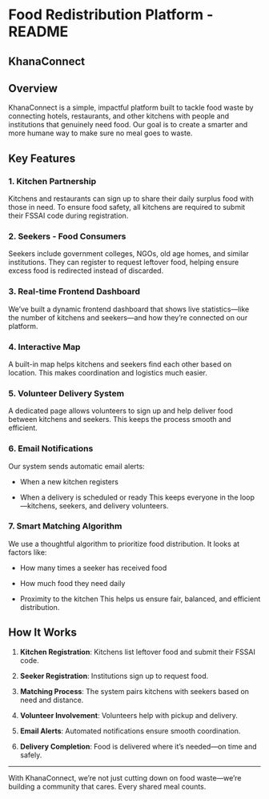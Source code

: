 # Food Redistribution Platform - README

## KhanaConnect

## Overview

KhanaConnect is a simple, impactful platform built to tackle food waste by connecting hotels, restaurants, and other kitchens with people and institutions that genuinely need food. Our goal is to create a smarter and more humane way to make sure no meal goes to waste.

## Key Features

### 1. Kitchen Partnership

Kitchens and restaurants can sign up to share their daily surplus food with those in need. To ensure food safety, all kitchens are required to submit their FSSAI code during registration.

### 2. Seekers - Food Consumers

Seekers include government colleges, NGOs, old age homes, and similar institutions. They can register to request leftover food, helping ensure excess food is redirected instead of discarded.

### 3. Real-time Frontend Dashboard

We’ve built a dynamic frontend dashboard that shows live statistics—like the number of kitchens and seekers—and how they’re connected on our platform.

### 4. Interactive Map

A built-in map helps kitchens and seekers find each other based on location. This makes coordination and logistics much easier.

### 5. Volunteer Delivery System

A dedicated page allows volunteers to sign up and help deliver food between kitchens and seekers. This keeps the process smooth and efficient.

### 6. Email Notifications

Our system sends automatic email alerts:

- When a new kitchen registers
    
- When a delivery is scheduled or ready This keeps everyone in the loop—kitchens, seekers, and delivery volunteers.
    

### 7. Smart Matching Algorithm

We use a thoughtful algorithm to prioritize food distribution. It looks at factors like:

- How many times a seeker has received food
    
- How much food they need daily
    
- Proximity to the kitchen This helps us ensure fair, balanced, and efficient distribution.
    

## How It Works

1. **Kitchen Registration**: Kitchens list leftover food and submit their FSSAI code.
    
2. **Seeker Registration**: Institutions sign up to request food.
    
3. **Matching Process**: The system pairs kitchens with seekers based on need and distance.
    
4. **Volunteer Involvement**: Volunteers help with pickup and delivery.
    
5. **Email Alerts**: Automated notifications ensure smooth coordination.
    
6. **Delivery Completion**: Food is delivered where it’s needed—on time and safely.
    

---

With KhanaConnect, we’re not just cutting down on food waste—we’re building a community that cares. Every shared meal counts.